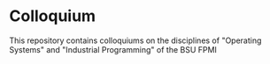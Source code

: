 # Colloquium
This repository contains colloquiums on the disciplines of "Operating Systems" and "Industrial Programming" of the BSU FPMI
